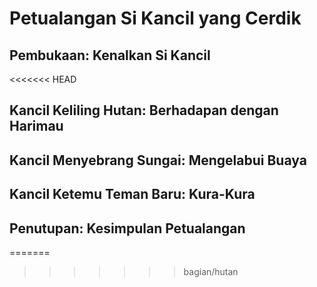 # Petualangan Si Kancil yang Cerdik

## Pembukaan: Kenalkan Si Kancil
<<<<<<< HEAD

## Kancil Keliling Hutan: Berhadapan dengan Harimau

## Kancil Menyebrang Sungai: Mengelabui Buaya

## Kancil Ketemu Teman Baru: Kura-Kura

## Penutupan: Kesimpulan Petualangan
=======
>>>>>>> bagian/hutan
